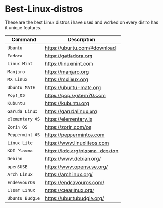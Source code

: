 # Best-Linux-distros

These are the best Linux distros i have used and worked on every distro has it unique features.

| Command | Description |
| --- | --- |
| `Ubuntu` | https://ubuntu.com/#download |
| `Fedora` |https://getfedora.org |
| `Linux Mint` | https://linuxmint.com |
| `Manjaro` | https://manjaro.org |
| `MX Linux ` | https://mxlinux.org |
| `Ubuntu MATE` | https://ubuntu-mate.org |
| `Pop!_OS` | https://pop.system76.com |
| `Kubuntu` | https://kubuntu.org |
| `Garuda Linux` |https://garudalinux.org |
| `elementary OS` | https://elementary.io |
| `Zorin OS` |https://zorin.com/os |
| `Peppermint OS` |https://peppermintos.com |
| `Linux Lite` |https://www.linuxliteos.com |
| `KDE Plasma` | https://kde.org/plasma-desktop |
| `Debian` | https://www.debian.org/ |
| `openSUSE` | https://www.opensuse.org/ |
| `Arch Linux` | https://archlinux.org/ |
| `EndeavourOS` | https://endeavouros.com/ |
| `Clear Linux` | https://clearlinux.org/ |
| `Ubuntu Budgie` | https://ubuntubudgie.org/ |
